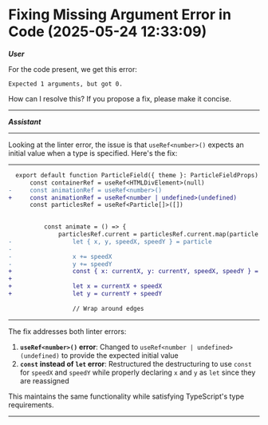 <!-- Generated by SpecStory -->

# Fixing Missing Argument Error in Code (2025-05-24 12:33:09)

_**User**_

For the code present, we get this error:
```
Expected 1 arguments, but got 0.
```
How can I resolve this? If you propose a fix, please make it concise.

---

_**Assistant**_



---

Looking at the linter error, the issue is that `useRef<number>()` expects an initial value when a type is specified. Here's the fix:

---

```diff
  export default function ParticleField({ theme }: ParticleFieldProps) {
      const containerRef = useRef<HTMLDivElement>(null)
-     const animationRef = useRef<number>()
+     const animationRef = useRef<number | undefined>(undefined)
      const particlesRef = useRef<Particle[]>([])
  
```

```diff
          const animate = () => {
              particlesRef.current = particlesRef.current.map(particle => {
-                 let { x, y, speedX, speedY } = particle
- 
-                 x += speedX
-                 y += speedY
+                 const { x: currentX, y: currentY, speedX, speedY } = particle
+                 
+                 let x = currentX + speedX
+                 let y = currentY + speedY
  
                  // Wrap around edges
```

---

The fix addresses both linter errors:

1. **`useRef<number>()` error**: Changed to `useRef<number | undefined>(undefined)` to provide the expected initial value
2. **`const` instead of `let` error**: Restructured the destructuring to use `const` for `speedX` and `speedY` while properly declaring `x` and `y` as `let` since they are reassigned

This maintains the same functionality while satisfying TypeScript's type requirements.

---


